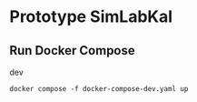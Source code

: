 # Prototype SimLabKal

## Run Docker Compose
dev 
```
docker compose -f docker-compose-dev.yaml up
```